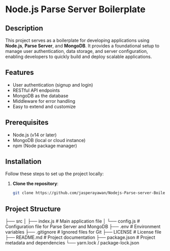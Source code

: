 # Node.js Parse Server Boilerplate

## Description
This project serves as a boilerplate for developing applications using **Node.js**, **Parse Server**, and **MongoDB**. It provides a foundational setup to manage user authentication, data storage, and server configuration, enabling developers to quickly build and deploy scalable applications.

## Features
- User authentication (signup and login)
- RESTful API endpoints
- MongoDB as the database
- Middleware for error handling
- Easy to extend and customize

## Prerequisites
- Node.js (v14 or later)
- MongoDB (local or cloud instance)
- npm (Node package manager)

## Installation
Follow these steps to set up the project locally:

1. **Clone the repository**:
   ```bash
   git clone https://github.com/jasperayawan/Nodejs-Parse-server-Boilerplate.git

## Project Structure

├── src
│   ├── index.js           # Main application file
│   └── config.js          # Configuration file for Parse Server and MongoDB
├── .env                   # Environment variables
├── .gitignore             # Ignored files for Git
├── LICENSE                # License file
├── README.md              # Project documentation
├── package.json           # Project metadata and dependencies
└── yarn.lock / package-lock.json


